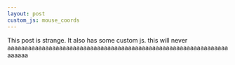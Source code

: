 ```yaml
---
layout: post
custom_js: mouse_coords
---
```


This post is strange. It also has some custom js.
this will never  aaaaaaaaaaaaaaaaaaaaaaaaaaaaaaaaaaaaaaaaaaaaaaaaaaaaaaaaaaaaaaaaaaaaaa